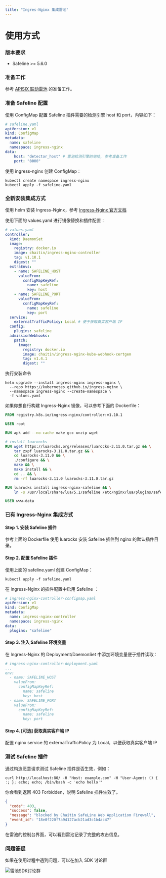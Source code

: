```yaml
---
title: "Ingres-Nginx 集成雷池"
---
```


# 使用方式

### 版本要求
* Safeline >= 5.6.0

### 准备工作
参考 [APISIX 联动雷池](/docs/practice/apisix#准备工作) 的准备工作。

### 准备 Safeline 配置

使用 ConfigMap 配置 Safeline 插件需要的检测引擎 host 和 port，内容如下：

```yaml
# safeline.yaml
apiVersion: v1
kind: ConfigMap
metadata:
  name: safeline
  namespace: ingress-nginx
data:
    host: "detector_host" # 雷池检测引擎的地址, 参考准备工作
    port: "8000"
```

使用 ingress-nginx 创建 ConfigMap：

```shell
kubectl create namespace ingress-nginx
kubectl apply -f safeline.yaml
```

### 全新安装集成方式

使用 helm 安装 Ingress-Nginx，参考 [Ingress-Nginx 官方文档](https://kubernetes.github.io/ingress-nginx/deploy/#using-helm)

使用下面的 values.yaml 进行镜像替换和插件配置：

```yaml
# values.yaml
controller:
  kind: DaemonSet
  image:
    registry: docker.io
    image: chaitin/ingress-nginx-controller
    tag: v1.10.1
    digest: ""
  extraEnvs:
    - name: SAFELINE_HOST
      valueFrom:
        configMapKeyRef:
          name: safeline
          key: host
    - name: SAFELINE_PORT
      valueFrom:
        configMapKeyRef:
          name: safeline
          key: port
  service:
    externalTrafficPolicy: Local # 便于获取真实客户端 IP
  config:
    plugins: safeline
  admissionWebhooks:
    patch:
      image:
        registry: docker.io
        image: chaitin/ingress-nginx-kube-webhook-certgen
        tag: v1.4.1
        digest: ""
```
执行安装命令
```shell
helm upgrade --install ingress-nginx ingress-nginx \
  --repo https://kubernetes.github.io/ingress-nginx \
  --namespace ingress-nginx --create-namespace \
  -f values.yaml
```
如果你想自行构建 Ingress-Nginx 镜像，可以参考下面的 Dockerfile：

```Dockerfile
FROM registry.k8s.io/ingress-nginx/controller:v1.10.1

USER root

RUN apk add --no-cache make gcc unzip wget

# install luaroncks
RUN wget https://luarocks.org/releases/luarocks-3.11.0.tar.gz && \
    tar zxpf luarocks-3.11.0.tar.gz && \
    cd luarocks-3.11.0 && \
    ./configure && \
    make && \
    make install && \
    cd .. && \
    rm -rf luarocks-3.11.0 luarocks-3.11.0.tar.gz

RUN luarocks install ingress-nginx-safeline && \
    ln -s /usr/local/share/lua/5.1/safeline /etc/nginx/lua/plugins/safeline

USER www-data
```

### 已有 Ingress-Nginx 集成方式

#### Step 1. 安装 Safeline 插件

参考上面的 Dockerfile 使用 luarocks 安装 Safeline 插件到 nginx 的默认插件目录。

#### Step 2. 配置 Safeline 插件

使用上面的 safeline.yaml 创建 ConfigMap：

```shell
kubectl apply -f safeline.yaml
```
在 Ingress-Nginx 的插件配置中启用 Safeline ：

```yaml
# ingress-nginx-controller-configmap.yaml
apiVersion: v1
kind: ConfigMap
metadata:
  name: ingress-nginx-controller
  namespace: ingress-nginx
data:
  plugins: "safeline"
```

#### Step 3. 注入 Safeline 环境变量
在 Ingress-Nginx 的 Deployment/DaemonSet 中添加环境变量便于插件读取：

```yaml
# ingress-nginx-controller-deployment.yaml
...
env:
  - name: SAFELINE_HOST
    valueFrom:
      configMapKeyRef:
        name: safeline
        key: host
  - name: SAFELINE_PORT
    valueFrom:
      configMapKeyRef:
        name: safeline
        key: port
```

#### Step 4. [可选] 获取真实客户端 IP

配置 nginx service 的 externalTrafficPolicy 为 Local，以便获取真实客户端 IP

 ### 测试 Safeline 插件

通过构造恶意请求测试 Safeline 插件是否生效，例如：

```shell
curl http://localhost:80/ -H "Host: example.com" -H "User-Agent: () { :; }; echo; echo; /bin/bash -c 'echo hello'"
```

你会看到返回 403 Forbidden，说明 Safeline 插件生效了。

```json
{
  "code": 403,
  "success": false,
  "message": "blocked by Chaitin SafeLine Web Application Firewall",
  "event_id": "18e0f220f7a94127acb21ad3c1b4ac47"
}
```

在雷池的控制台界面，可以看到雷池记录了完整的攻击信息。

### 问题答疑

如果在使用过程中遇到问题，可以在加入 SDK 讨论群

![雷池SDK讨论群](/images/docs/sdk_chat.png)